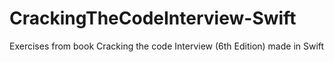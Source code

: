 # CrackingTheCodeInterview-Swift
Exercises from book Cracking the code Interview (6th Edition) made in Swift
